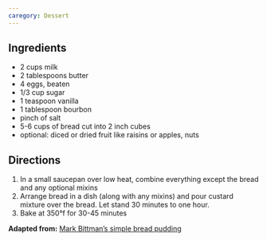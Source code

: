 ```yaml
---
caregory: Dessert
---
```


## Ingredients
- 2 cups milk
- 2 tablespoons butter
- 4 eggs, beaten
- 1/3 cup sugar
- 1 teaspoon vanilla
- 1 tablespoon bourbon
- pinch of salt
- 5-6 cups of bread cut into 2 inch cubes
- optional: diced or dried fruit like raisins or apples, nuts

## Directions
1. In a small saucepan over low heat, combine everything except the bread and any optional mixins
2. Arrange bread in a dish (along with any mixins) and pour custard mixture over the bread. Let stand 30 minutes to one hour.
3. Bake at 350&deg;f for 30-45 minutes

**Adapted from:** [Mark Bittman’s simple bread pudding](https://cooking.nytimes.com/recipes/1012636-simple-bread-pudding)